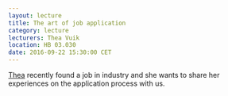 ```yaml
---
layout: lecture
title: The art of job application
category: lecture
lecturers: Thea Vuik
location: HB 03.030
date: 2016-09-22 15:30:00 CET
---
```


[Thea] recently found a job in industry and she wants to share her experiences on the application
process with us.

[Thea]: http://ta.twi.tudelft.nl/nw/users/mjvuik/
